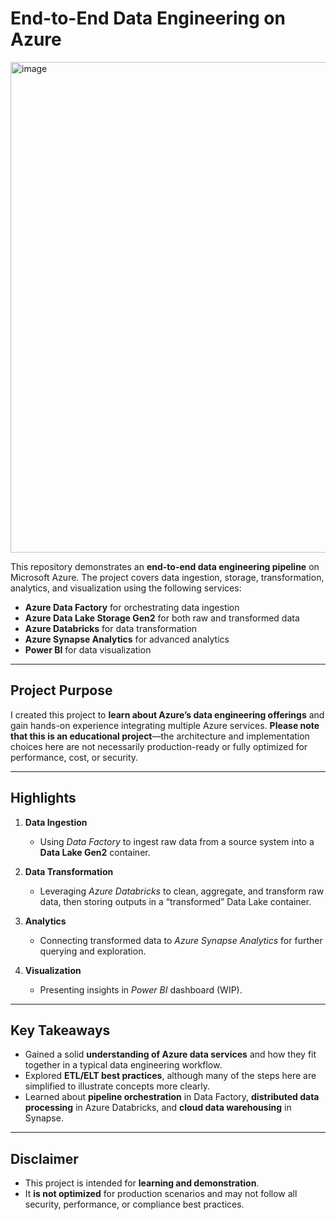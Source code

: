 # End-to-End Data Engineering on Azure

<img width="785" alt="image" src="https://github.com/user-attachments/assets/bf8eda41-87e0-42ce-bcfd-b8153007d968" />

This repository demonstrates an **end-to-end data engineering pipeline** on Microsoft Azure. The project covers data ingestion, storage, transformation, analytics, and visualization using the following services:

- **Azure Data Factory** for orchestrating data ingestion  
- **Azure Data Lake Storage Gen2** for both raw and transformed data  
- **Azure Databricks** for data transformation  
- **Azure Synapse Analytics** for advanced analytics  
- **Power BI** for data visualization

---

## Project Purpose

I created this project to **learn about Azure’s data engineering offerings** and gain hands-on experience integrating multiple Azure services. **Please note that this is an educational project**—the architecture and implementation choices here are not necessarily production-ready or fully optimized for performance, cost, or security.

---

## Highlights

1. **Data Ingestion**  
   - Using *Data Factory* to ingest raw data from a source system into a **Data Lake Gen2** container.

2. **Data Transformation**  
   - Leveraging *Azure Databricks* to clean, aggregate, and transform raw data, then storing outputs in a “transformed” Data Lake container.

3. **Analytics**  
   - Connecting transformed data to *Azure Synapse Analytics* for further querying and exploration.

4. **Visualization**  
   - Presenting insights in *Power BI* dashboard (WIP).

---

## Key Takeaways

- Gained a solid **understanding of Azure data services** and how they fit together in a typical data engineering workflow.  
- Explored **ETL/ELT best practices**, although many of the steps here are simplified to illustrate concepts more clearly.  
- Learned about **pipeline orchestration** in Data Factory, **distributed data processing** in Azure Databricks, and **cloud data warehousing** in Synapse.

---

## Disclaimer

- This project is intended for **learning and demonstration**.  
- It **is not optimized** for production scenarios and may not follow all security, performance, or compliance best practices.  


